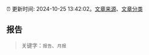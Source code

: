 :alarm_clock: 更新时间: 2024-10-25 13:42:02。[文章来源](/README.md)、[文章分类](/TAGS.md)

## 报告


> 关键字：`报告`、`月报`




